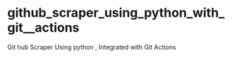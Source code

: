 # github_scraper_using_python_with_git__actions
Git hub Scraper Using python , Integrated with Git Actions
